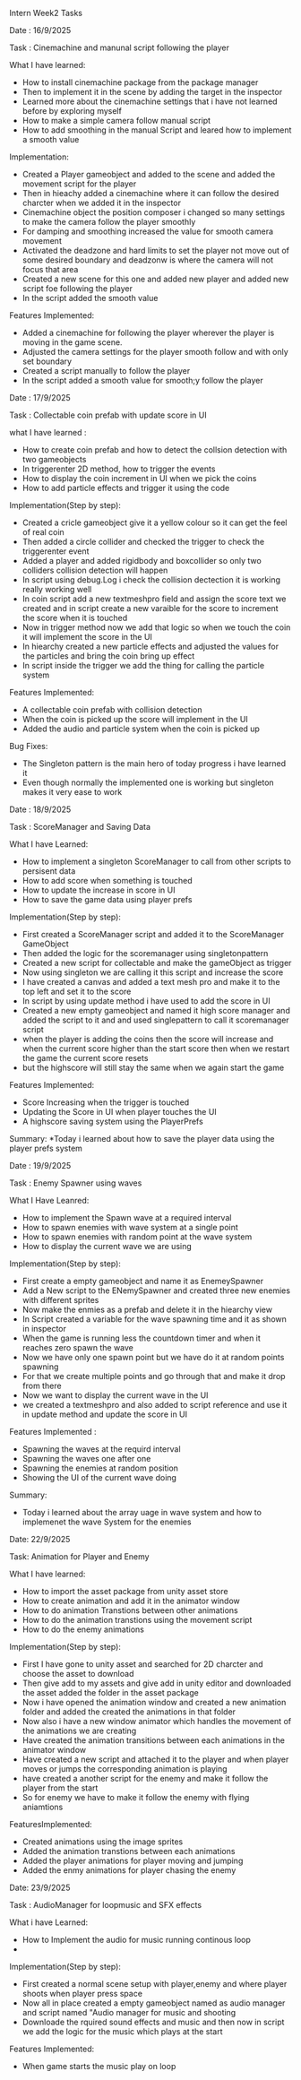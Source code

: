 Intern Week2 Tasks

Date : 16/9/2025

Task : Cinemachine and manunal script following the player

What I have learned:
* How to install cinemachine package from the package manager
* Then to implement it in the scene by adding the target in the inspector
* Learned more about the cinemachine settings that i have not learned before by exploring myself
* How to make a simple camera follow manual script
* How to add smoothing in the manual Script and leared how to implement a smooth value

Implementation:
* Created a Player gameobject and added to the scene and added the movement script for the player
* Then in hieachy added a cinemachine where it can follow the desired charcter when we added it in the inspector
* Cinemachine object the position composer i changed so many settings to make the camera follow the player smoothly
* For damping and smoothing increased the value for smooth camera movement
* Activated the deadzone and hard limits to set the player not move out of some desired boundary and deadzonw is where the camera will not focus that area
* Created a new scene for this one and added new player and added new script foe following the player
* In the script added the smooth value

Features Implemented:
* Added a cinemachine for following the player wherever the player is moving in the game scene.
* Adjusted the camera settings for the player smooth follow and with only set boundary
* Created a script manually to follow the player
* In the script added a smooth value for smooth;y follow the player


Date : 17/9/2025

Task : Collectable coin prefab with update score in UI 

what I have learned :
* How to create coin prefab and how to detect the collsion detection with two gameobjects
* In triggerenter 2D method, how  to trigger the events
* How to display the coin increment in UI when we pick the coins
* How to add particle effects and trigger it using the code 

Implementation(Step by step):
* Created a cricle gameobject give it a yellow colour so it can get the feel of real coin
* Then added a circle collider and checked the trigger to check the triggerenter event
* Added a player and added rigidbody and boxcollider so only two colliders collision detection will happen
* In script using debug.Log i check the collision dectection it is working really working well
* In coin script add a new textmeshpro field and assign the score text we created and in script create a new varaible for the score to increment the score when it is touched
* Now in trigger method now we add that logic so when we touch the coin it will implement the score in the UI
* In hiearchy created a new particle effects and adjusted the values for the particles and bring the coin bring up effect
* In script inside the trigger we add the thing for calling the particle system

Features Implemented:
* A collectable coin prefab with collision detection
* When the coin is picked up the score will implement in the UI
* Added the audio and particle system when the coin is picked up

Bug Fixes:
* The Singleton pattern is the main hero of today progress i have learned it
* Even though normally the implemented one is working but singleton makes it very ease to work


Date : 18/9/2025

Task : ScoreManager and Saving Data

What I have Learned:
* How to implement a singleton ScoreManager to call from other scripts to persisent data
* How to add score when something is touched
* How to update the increase in score in UI
* How to save the game data using player prefs 

Implementation(Step by step):
* First created a ScoreManager script and added it to the ScoreManager GameObject
* Then added the logic for the scoremanager using singletonpattern
* Created a new script for collectable and make the gameObject as trigger
* Now using singleton we are calling it this script and increase the score
* I have created a canvas and added a text mesh pro and make it to the top left and set it to the score
* In script by using update method  i have used to add the score in UI
* Created a new empty gameobject and named it high score manager and added the script to it and and used singlepattern to call it scoremanager script
* when the player is adding the coins then the score will increase and when the current score higher than the start score then when we restart the game the current score resets
* but the highscore will still stay the same when we again start the game 

Features Implemented:
* Score Increasing when the trigger is touched
* Updating the Score in UI when player touches the UI
* A highscore saving system using the PlayerPrefs

Summary:
*Today i learned about how to save the player data using the player prefs system

Date : 19/9/2025

Task : Enemy Spawner using waves

What I Have Leanred:
* How to implement the Spawn wave at a required interval
* How to spawn enemies with wave system at a single point
* How to spawn enemies with random point at the wave system
* How to display the current wave we are using 

Implementation(Step by step):
* First create a empty gameobject and name it as EnemeySpawner
* Add a New script to the ENemySpawner and created three new enemies with different sprites
* Now make the enmies as a prefab and delete it in the hiearchy view
* In Script created a variable for the wave spawning time and it as shown in inspector
* When the game is running less the countdown timer and when it reaches zero spawn the wave
* Now we have only one spawn point but we have do it at random points spawning
* For that we create multiple points and go through that and make it drop from there
* Now we want to display the current wave in the UI
* we created a textmeshpro and also added to script reference and use it in update method and update the score in UI


Features Implemented :
* Spawning the waves at the requird interval
* Spawning the waves one after one
* Spawning the enemies at random position
* Showing the UI of the current wave doing

Summary:
* Today i learned about the array uage in wave system and how to implemenet the wave System for the enemies

Date: 22/9/2025

Task: Animation for Player and Enemy


What I have learned:
* How to import the asset package from unity asset store
* How to create animation and add it in the animator window
* How to do animation Transtions between other animations
* How to do the animation transtions using the movement script
* How to do the enemy animations 

Implementation(Step by step):
* First I have gone to unity asset and searched for 2D charcter and choose the asset to download
* Then give add to my assets and give add in unity editor and downloaded the asset added the folder in the asset package
* Now i have opened the animation window and created a new animation folder and added the created the animations in that folder
* Now also i have a new window animator which handles the movement of the animations we are creating
* Have created the animation transitions between each animations in the animator window
* Have created a new script and attached it to the player and when player moves or jumps the corresponding animation is playing
* have created a another script for the enemy and make it follow the player from the start
* So for enemy we have to make it follow the enemy with flying aniamtions 


FeaturesImplemented:
* Created  animations using the image sprites
* Added the animation transtions between each animations
* Added the player animations for player moving and jumping
* Added the enmy animations for player chasing the enemy


Date: 23/9/2025

Task : AudioManager for loopmusic and SFX effects 

What i have Learned:
* How to Implement the audio for music running continous loop
* 

Implementation(Step by step):
* First created a normal scene setup with player,enemy and where player shoots when player press space
* Now all in place created a empty gameobject named as audio manager and script named "Audio manager for music and shooting
* Downloade the rquired sound effects and music and then now in script we add the logic for the music which plays at the start

Features Implemented:
* When game starts the music play on loop
